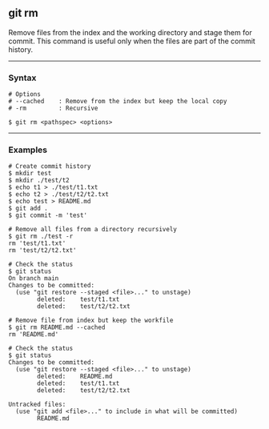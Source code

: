 ## git rm 
Remove files from the index and the working directory and stage them for 
commit. This command is useful only when the files are part of the commit 
history.

-------------------------------------------------------------------------------
### Syntax
```shell
# Options
# --cached    : Remove from the index but keep the local copy
# -rm         : Recursive

$ git rm <pathspec> <options>
```

-------------------------------------------------------------------------------
### Examples
```shell
# Create commit history
$ mkdir test
$ mkdir ./test/t2
$ echo t1 > ./test/t1.txt
$ echo t2 > ./test/t2/t2.txt
$ echo test > README.md
$ git add .
$ git commit -m 'test'

# Remove all files from a directory recursively
$ git rm ./test -r
rm 'test/t1.txt'   
rm 'test/t2/t2.txt'

# Check the status
$ git status
On branch main                                     
Changes to be committed:                           
  (use "git restore --staged <file>..." to unstage)
        deleted:    test/t1.txt                    
        deleted:    test/t2/t2.txt
              
# Remove file from index but keep the workfile
$ git rm README.md --cached
rm 'README.md'

# Check the status
$ git status
Changes to be committed:
  (use "git restore --staged <file>..." to unstage)
        deleted:    README.md
        deleted:    test/t1.txt
        deleted:    test/t2/t2.txt

Untracked files:
  (use "git add <file>..." to include in what will be committed)
        README.md
```
